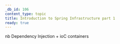```yaml
---
_db_id: 106
content_type: topic
title: Introduction to Spring Infrastructure part 1
ready: true
---
```



nb Dependency Injection + ioC containers